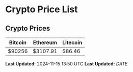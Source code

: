 # Crypto Price List

## Crypto Prices
| Bitcoin | Ethereum | Litecoin |
| ------- | -------- | -------- |
| $90256 | $3107.91 | $86.46 |
**Last Updated:** 2024-11-15 13:50 UTC
**Last Updated:** $DATE$
